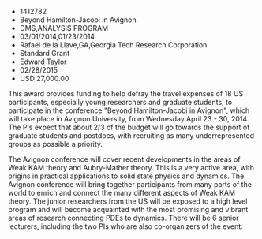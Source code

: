 
* 1412782
* Beyond Hamilton-Jacobi in Avignon
* DMS,ANALYSIS PROGRAM
* 03/01/2014,01/23/2014
* Rafael de la Llave,GA,Georgia Tech Research Corporation
* Standard Grant
* Edward Taylor
* 02/28/2015
* USD 27,000.00

This award provides funding to help defray the travel expenses of 18 US
participants, especially young researchers and graduate students, to participate
in the conference "Beyond Hamilton-Jacobi in Avignon", which will take place in
Avignon University, from Wednesday April 23 - 30, 2014. The PIs expect that
about 2/3 of the budget will go towards the support of graduate students and
postdocs, with recruiting as many underrepresented groups as possible a
priority.

The Avignon conference will cover recent developments in the areas of Weak KAM
theory and Aubry-Mather theory. This is a very active area, with origins in
practical applications to solid state physics and dynamics. The Avignon
conference will bring together participants from many parts of the world to
enrich and connect the many different aspects of Weak KAM theory. The junior
researchers from the US will be exposed to a high level program and will become
acquainted with the most promising and vibrant areas of research connecting PDEs
to dynamics. There will be 6 senior lecturers, including the two PIs who are
also co-organizers of the event.
